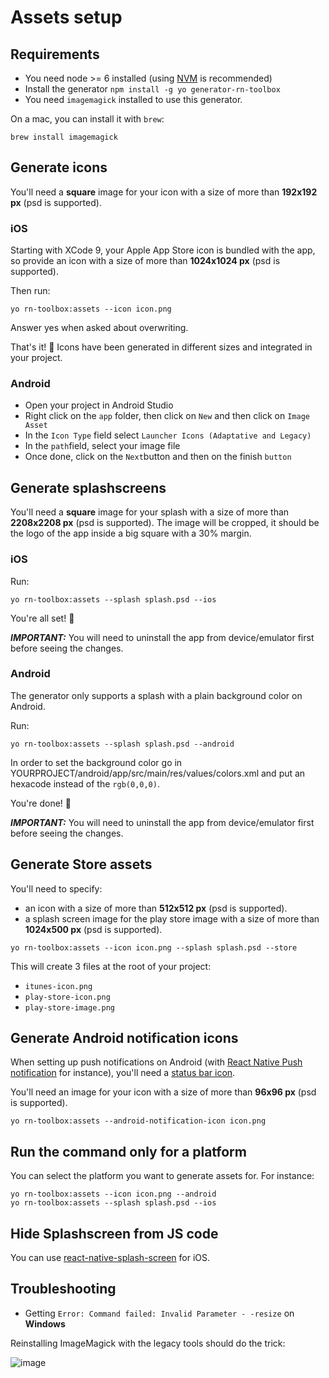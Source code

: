 # Assets setup

## Requirements

- You need node >= 6 installed (using [NVM](https://github.com/creationix/nvm) is recommended)
- Install the generator `npm install -g yo generator-rn-toolbox`
- You need `imagemagick` installed to use this generator.

On a mac, you can install it with `brew`:
```
brew install imagemagick
```

## Generate icons
You'll need a **square** image for your icon with a size of more than **192x192 px** (psd is supported).

### iOS
Starting with XCode 9, your Apple App Store icon is bundled with the app, so provide an icon with a size of more than **1024x1024 px** (psd is supported).

Then run:
```
yo rn-toolbox:assets --icon icon.png
```
Answer yes when asked about overwriting.

That's it! :balloon:
Icons have been generated in different sizes and integrated in your project.


### Android
- Open your project in Android Studio
- Right click on the `app` folder, then click on `New` and then click on `Image Asset`
- In the `Icon Type` field select `Launcher Icons (Adaptative and Legacy)`
- In the `path`field, select your image file
- Once done, click on the `Next`button and then on the finish `button`

## Generate splashscreens

You'll need a **square** image for your splash with a size of more than **2208x2208 px** (psd is supported). The image will be cropped, it should be the logo of the app inside a big square with a 30% margin.

### iOS

Run:
```
yo rn-toolbox:assets --splash splash.psd --ios
```

You're all set! :dancer:

***IMPORTANT:*** You will need to uninstall the app from device/emulator first before seeing the changes.

### Android

The generator only supports a splash with a plain background color on Android.

Run:
```
yo rn-toolbox:assets --splash splash.psd --android
```

In order to set the background color go in YOURPROJECT/android/app/src/main/res/values/colors.xml and put an hexacode instead of the `rgb(0,0,0)`.

You're done! :dancer:

***IMPORTANT:*** You will need to uninstall the app from device/emulator first before seeing the changes.


## Generate Store assets

You'll need to specify:
  - an icon with a size of more than **512x512 px**  (psd is supported).
  - a splash screen image for the play store image with a size of more than **1024x500 px** (psd is supported).

```
yo rn-toolbox:assets --icon icon.png --splash splash.psd --store
```

This will create 3 files at the root of your project:
  - `itunes-icon.png`
  - `play-store-icon.png`
  - `play-store-image.png`

## Generate Android notification icons

When setting up push notifications on Android (with [React Native Push notification](https://github.com/zo0r/react-native-push-notification) for instance), you'll need a [status bar icon](https://developer.android.com/guide/practices/ui_guidelines/icon_design_status_bar.html).

You'll need an image for your icon with a size of more than **96x96 px** (psd is supported).
```
yo rn-toolbox:assets --android-notification-icon icon.png
```

## Run the command only for a platform
You can select the platform you want to generate assets for. For instance:
```
yo rn-toolbox:assets --icon icon.png --android
yo rn-toolbox:assets --splash splash.psd --ios
```

## Hide Splashscreen from JS code

You can use [react-native-splash-screen](https://github.com/crazycodeboy/react-native-splash-screen) for iOS.

## Troubleshooting

- Getting `Error: Command failed: Invalid Parameter - -resize` on **Windows**

Reinstalling ImageMagick with the legacy tools should do the trick: 

![image](https://cloud.githubusercontent.com/assets/4534323/23771735/8f9b8896-0518-11e7-92c0-950dbdef8af0.png)
